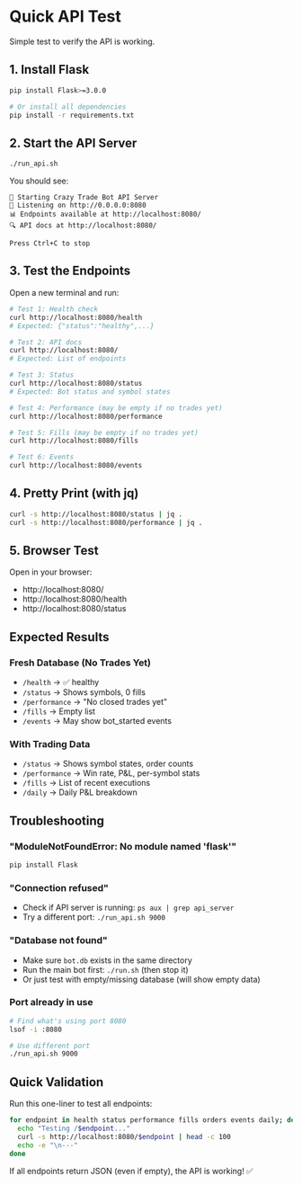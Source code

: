 # Quick API Test

Simple test to verify the API is working.

## 1. Install Flask

```bash
pip install Flask>=3.0.0

# Or install all dependencies
pip install -r requirements.txt
```

## 2. Start the API Server

```bash
./run_api.sh
```

You should see:
```
🚀 Starting Crazy Trade Bot API Server
📡 Listening on http://0.0.0.0:8080
📊 Endpoints available at http://localhost:8080/
🔍 API docs at http://localhost:8080/

Press Ctrl+C to stop
```

## 3. Test the Endpoints

Open a new terminal and run:

```bash
# Test 1: Health check
curl http://localhost:8080/health
# Expected: {"status":"healthy",...}

# Test 2: API docs
curl http://localhost:8080/
# Expected: List of endpoints

# Test 3: Status
curl http://localhost:8080/status
# Expected: Bot status and symbol states

# Test 4: Performance (may be empty if no trades yet)
curl http://localhost:8080/performance

# Test 5: Fills (may be empty if no trades yet)
curl http://localhost:8080/fills

# Test 6: Events
curl http://localhost:8080/events
```

## 4. Pretty Print (with jq)

```bash
curl -s http://localhost:8080/status | jq .
curl -s http://localhost:8080/performance | jq .
```

## 5. Browser Test

Open in your browser:
- http://localhost:8080/
- http://localhost:8080/health
- http://localhost:8080/status

## Expected Results

### Fresh Database (No Trades Yet)
- `/health` → ✅ healthy
- `/status` → Shows symbols, 0 fills
- `/performance` → "No closed trades yet"
- `/fills` → Empty list
- `/events` → May show bot_started events

### With Trading Data
- `/status` → Shows symbol states, order counts
- `/performance` → Win rate, P&L, per-symbol stats
- `/fills` → List of recent executions
- `/daily` → Daily P&L breakdown

## Troubleshooting

### "ModuleNotFoundError: No module named 'flask'"
```bash
pip install Flask
```

### "Connection refused"
- Check if API server is running: `ps aux | grep api_server`
- Try a different port: `./run_api.sh 9000`

### "Database not found"
- Make sure `bot.db` exists in the same directory
- Run the main bot first: `./run.sh` (then stop it)
- Or just test with empty/missing database (will show empty data)

### Port already in use
```bash
# Find what's using port 8080
lsof -i :8080

# Use different port
./run_api.sh 9000
```

## Quick Validation

Run this one-liner to test all endpoints:

```bash
for endpoint in health status performance fills orders events daily; do
  echo "Testing /$endpoint..."
  curl -s http://localhost:8080/$endpoint | head -c 100
  echo -e "\n---"
done
```

If all endpoints return JSON (even if empty), the API is working! ✅

